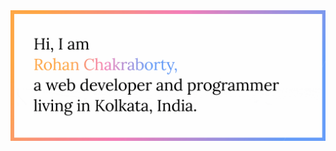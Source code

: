 <img src="/intro.gif" alt="Hi, I am Rohan Chakraborty, a web developer and programmer living in Kolkata, India.">
